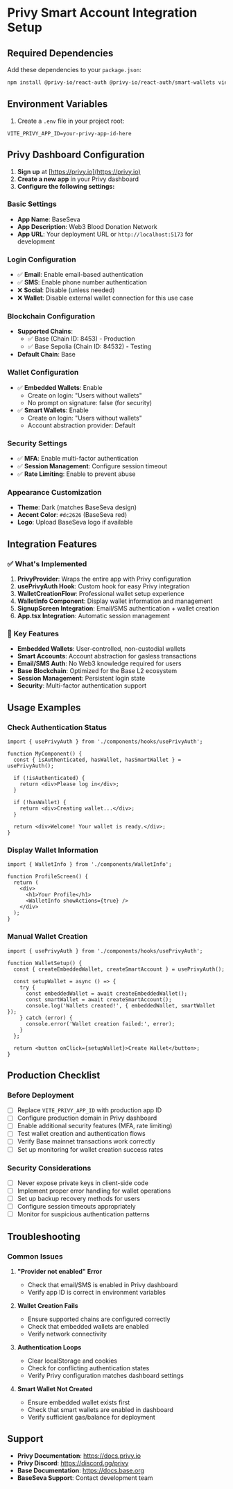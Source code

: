 # Privy Smart Account Integration Setup

## Required Dependencies

Add these dependencies to your `package.json`:

```bash
npm install @privy-io/react-auth @privy-io/react-auth/smart-wallets viem
```

## Environment Variables

1. Create a `.env` file in your project root:

```env
VITE_PRIVY_APP_ID=your-privy-app-id-here
```

## Privy Dashboard Configuration

1. **Sign up** at [https://privy.io](https://privy.io)
2. **Create a new app** in your Privy dashboard
3. **Configure the following settings:**

### Basic Settings
- **App Name**: BaseSeva
- **App Description**: Web3 Blood Donation Network
- **App URL**: Your deployment URL or `http://localhost:5173` for development

### Login Configuration
- ✅ **Email**: Enable email-based authentication
- ✅ **SMS**: Enable phone number authentication  
- ❌ **Social**: Disable (unless needed)
- ❌ **Wallet**: Disable external wallet connection for this use case

### Blockchain Configuration
- **Supported Chains**:
  - ✅ Base (Chain ID: 8453) - Production
  - ✅ Base Sepolia (Chain ID: 84532) - Testing
- **Default Chain**: Base

### Wallet Configuration
- ✅ **Embedded Wallets**: Enable
  - Create on login: "Users without wallets"
  - No prompt on signature: false (for security)
- ✅ **Smart Wallets**: Enable
  - Create on login: "Users without wallets"
  - Account abstraction provider: Default

### Security Settings
- ✅ **MFA**: Enable multi-factor authentication
- ✅ **Session Management**: Configure session timeout
- ✅ **Rate Limiting**: Enable to prevent abuse

### Appearance Customization
- **Theme**: Dark (matches BaseSeva design)
- **Accent Color**: `#dc2626` (BaseSeva red)
- **Logo**: Upload BaseSeva logo if available

## Integration Features

### ✅ **What's Implemented**

1. **PrivyProvider**: Wraps the entire app with Privy configuration
2. **usePrivyAuth Hook**: Custom hook for easy Privy integration
3. **WalletCreationFlow**: Professional wallet setup experience
4. **WalletInfo Component**: Display wallet information and management
5. **SignupScreen Integration**: Email/SMS authentication + wallet creation
6. **App.tsx Integration**: Automatic session management

### 🔧 **Key Features**

- **Embedded Wallets**: User-controlled, non-custodial wallets
- **Smart Accounts**: Account abstraction for gasless transactions
- **Email/SMS Auth**: No Web3 knowledge required for users
- **Base Blockchain**: Optimized for the Base L2 ecosystem
- **Session Management**: Persistent login state
- **Security**: Multi-factor authentication support

## Usage Examples

### Check Authentication Status
```tsx
import { usePrivyAuth } from './components/hooks/usePrivyAuth';

function MyComponent() {
  const { isAuthenticated, hasWallet, hasSmartWallet } = usePrivyAuth();
  
  if (!isAuthenticated) {
    return <div>Please log in</div>;
  }
  
  if (!hasWallet) {
    return <div>Creating wallet...</div>;
  }
  
  return <div>Welcome! Your wallet is ready.</div>;
}
```

### Display Wallet Information
```tsx
import { WalletInfo } from './components/WalletInfo';

function ProfileScreen() {
  return (
    <div>
      <h1>Your Profile</h1>
      <WalletInfo showActions={true} />
    </div>
  );
}
```

### Manual Wallet Creation
```tsx
import { usePrivyAuth } from './components/hooks/usePrivyAuth';

function WalletSetup() {
  const { createEmbeddedWallet, createSmartAccount } = usePrivyAuth();
  
  const setupWallet = async () => {
    try {
      const embeddedWallet = await createEmbeddedWallet();
      const smartWallet = await createSmartAccount();
      console.log('Wallets created!', { embeddedWallet, smartWallet });
    } catch (error) {
      console.error('Wallet creation failed:', error);
    }
  };
  
  return <button onClick={setupWallet}>Create Wallet</button>;
}
```

## Production Checklist

### Before Deployment
- [ ] Replace `VITE_PRIVY_APP_ID` with production app ID
- [ ] Configure production domain in Privy dashboard
- [ ] Enable additional security features (MFA, rate limiting)
- [ ] Test wallet creation and authentication flows
- [ ] Verify Base mainnet transactions work correctly
- [ ] Set up monitoring for wallet creation success rates

### Security Considerations
- [ ] Never expose private keys in client-side code
- [ ] Implement proper error handling for wallet operations
- [ ] Set up backup recovery methods for users
- [ ] Configure session timeouts appropriately
- [ ] Monitor for suspicious authentication patterns

## Troubleshooting

### Common Issues

1. **"Provider not enabled" Error**
   - Check that email/SMS is enabled in Privy dashboard
   - Verify app ID is correct in environment variables

2. **Wallet Creation Fails**
   - Ensure supported chains are configured correctly
   - Check that embedded wallets are enabled
   - Verify network connectivity

3. **Authentication Loops**
   - Clear localStorage and cookies
   - Check for conflicting authentication states
   - Verify Privy configuration matches dashboard settings

4. **Smart Wallet Not Created**
   - Ensure embedded wallet exists first
   - Check that smart wallets are enabled in dashboard
   - Verify sufficient gas/balance for deployment

## Support

- **Privy Documentation**: https://docs.privy.io
- **Privy Discord**: https://discord.gg/privy
- **Base Documentation**: https://docs.base.org
- **BaseSeva Support**: Contact development team